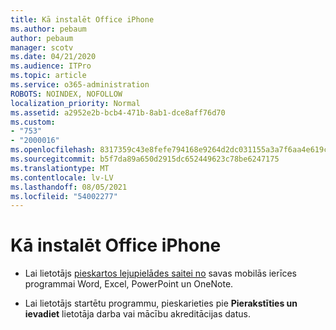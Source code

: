 ```yaml
---
title: Kā instalēt Office iPhone
ms.author: pebaum
author: pebaum
manager: scotv
ms.date: 04/21/2020
ms.audience: ITPro
ms.topic: article
ms.service: o365-administration
ROBOTS: NOINDEX, NOFOLLOW
localization_priority: Normal
ms.assetid: a2952e2b-bcb4-471b-8ab1-dce8aff76d70
ms.custom:
- "753"
- "2000016"
ms.openlocfilehash: 8317359c43e8fefe794168e9264d2dc031155a3a7f6aa4e619ce4925b783ef62
ms.sourcegitcommit: b5f7da89a650d2915dc652449623c78be6247175
ms.translationtype: MT
ms.contentlocale: lv-LV
ms.lasthandoff: 08/05/2021
ms.locfileid: "54002277"
---
```

# <a name="how-to-install-office-on-an-iphone"></a>Kā instalēt Office iPhone

- Lai lietotājs [pieskartos lejupielādes saitei no](https://support.office.com/article/9df6d10c-7281-4671-8666-6ca8e339b628?wt.mc_id=Alchemy_ClientDIA) savas mobilās ierīces programmai Word, Excel, PowerPoint un OneNote.

- Lai lietotājs startētu programmu, pieskarieties pie **Pierakstīties un ievadiet** lietotāja darba vai mācību akreditācijas datus.
